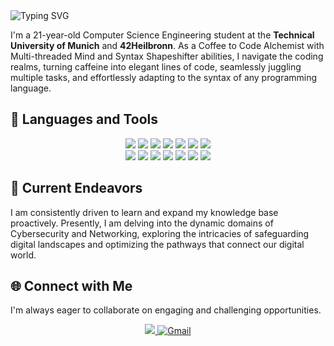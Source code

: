 <img src="https://readme-typing-svg.demolab.com?font=Fira+Code&weight=500&duration=2500&pause=1000&color=FFED00&vCenter=true&random=false&width=435&lines=Hi+there!+%F0%9F%91%8B;I'm+Krishirajsinh+Puwar;A+Programmer+%F0%9F%91%A8%E2%80%8D%F0%9F%92%BB;A+Problem+Solver+%F0%9F%A4%94%F0%9F%A7%A9%F0%9F%92%A1;A+Tech+enthusiast+%F0%9F%92%BB%E2%9A%99%EF%B8%8F%F0%9F%8C%90%F0%9F%A4%96" alt="Typing SVG" style="pointer-events: none;">

I'm a 21-year-old Computer Science Engineering student at the **Technical University of Munich** and **42Heilbronn**. As a Coffee to Code Alchemist with Multi-threaded Mind and Syntax Shapeshifter abilities, I navigate the coding realms, turning caffeine into elegant lines of code, seamlessly juggling multiple tasks, and effortlessly adapting to the syntax of any programming language.

## 🔧 Languages and Tools

<p align="center">
	<img src="https://img.shields.io/badge/C-00599C?style=for-the-badge&logo=c&logoColor=white" style="pointer-events: none;">
	<img src="https://img.shields.io/badge/C%2B%2B-00599C?style=for-the-badge&logo=c%2B%2B&logoColor=white" style="pointer-events: none;">
	<img src="https://img.shields.io/badge/Python-F7DF1E?style=for-the-badge&logo=python&logoColor=white" style="pointer-events: none;">
	<img src="https://img.shields.io/badge/Java-ED8B00?style=for-the-badge&logo=openjdk&logoColor=white" style="pointer-events: none;">
	<img src="https://img.shields.io/badge/HTML5-E34F26?style=for-the-badge&logo=html5&logoColor=white" style="pointer-events: none;">
	<img src="https://img.shields.io/badge/CSS3-1572B6?style=for-the-badge&logo=css3&logoColor=white" style="pointer-events: none;">
	<img src="https://img.shields.io/badge/JavaScript-F7DF1E?style=for-the-badge&logo=JavaScript&logoColor=white" style="pointer-events: none;">
	<br>
	<img src="https://img.shields.io/badge/Linux-FCC624?style=for-the-badge&logo=linux&logoColor=black" style="pointer-events: none;">
	<img src="https://img.shields.io/badge/Bash-121011?style=for-the-badge&logo=gnu-bash&logoColor=white" style="pointer-events: none;">
	<img src="https://img.shields.io/badge/GIT-E44C30?style=for-the-badge&logo=git&logoColor=white" style="pointer-events: none;">
	<img src="https://img.shields.io/badge/GitHub-100000?style=for-the-badge&logo=github&logoColor=white" style="pointer-events: none;">
	<img src="https://img.shields.io/badge/docker-%230db7ed.svg?style=for-the-badge&logo=docker&logoColor=white" style="pointer-events: none;">
	<img src="https://img.shields.io/badge/MySQL-00000F?style=for-the-badge&logo=mysql&logoColor=white" style="pointer-events: none;">
	<img src="https://img.shields.io/badge/VSCode-0078D4?style=for-the-badge&logo=visual%20studio%20code&logoColor=white" style="pointer-events: none;">
</p>


## 🚀 Current Endeavors

I am consistently driven to learn and expand my knowledge base proactively. Presently, I am delving into the dynamic domains of Cybersecurity and Networking, exploring the intricacies of safeguarding digital landscapes and optimizing the pathways that connect our digital world.

## 🌐 Connect with Me

I'm always eager to collaborate on engaging and challenging opportunities.

<p align="center">
	<a href="https://www.linkedin.com/in/krishirajsinh-p" target="_blank">
		<img src="https://img.shields.io/badge/LinkedIn-0077B5?style=for-the-badge&logo=linkedin&logoColor=white">
	</a>
	<a href="mailto:krishirajpuwar@gmail.com">
		<img src="https://img.shields.io/badge/Gmail-D14836?style=for-the-badge&logo=gmail&logoColor=white" alt="Gmail">
	</a>
</p>
